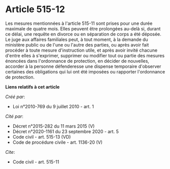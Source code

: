 # Article 515-12

Les mesures mentionnées à l'article 515-11 sont prises pour une durée maximale de quatre mois. Elles peuvent être prolongées
au-delà si, durant ce délai, une requête en divorce ou en séparation de corps a été déposée. Le juge aux affaires familiales
peut, à tout moment, à la demande du ministère public ou de l'une ou l'autre des parties, ou après avoir fait procéder à
toute mesure d'instruction utile, et après avoir invité chacune d'entre elles à s'exprimer, supprimer ou modifier tout ou
partie des mesures énoncées dans l'ordonnance de protection, en décider de nouvelles, accorder à la personne défenderesse une
dispense temporaire d'observer certaines des obligations qui lui ont été imposées ou rapporter l'ordonnance de protection.

**Liens relatifs à cet article**

_Créé par_:

  - Loi n°2010-769 du 9 juillet 2010 - art. 1

_Cité par_:

  - Décret n°2015-282 du 11 mars 2015 (V)
  - Décret n°2020-1161 du 23 septembre 2020 - art. 5
  - Code civil - art. 515-13 (VD)
  - Code de procédure civile - art. 1136-20 (V)

_Cite_:

  - Code civil - art. 515-11
